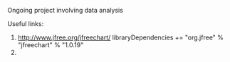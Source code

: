 Ongoing project involving data analysis 

Useful links:

1. http://www.jfree.org/jfreechart/ libraryDependencies += "org.jfree" % "jfreechart" % "1.0.19"
2. 

